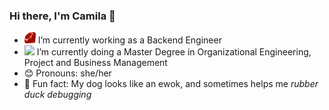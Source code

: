 <!--
**cbisio/cbisio** is a ✨ _special_ ✨ repository because its `README.md` (this file) appears on your GitHub profile.

Here are some ideas to get you started:

- 🔭 I’m currently working on ...
- 🌱 I’m currently doing a Master Degree in Organizational Engineering, Project and Business Management
- 👯 I’m looking to collaborate on ...
- 🤔 I’m looking for help with ...
- 💬 Ask me about ...
- 📫 How to reach me: camibisiob@hotmail.com
- 😄 Pronouns: she/her
- ⚡ Fun fact: ...

-->


### Hi there, I'm Camila 👋

- <img height="18" src="https://raw.githubusercontent.com/github/explore/80688e429a7d4ef2fca1e82350fe8e3517d3494d/topics/ruby/ruby.png">     I’m currently working as a Backend Engineer     
- <a href="https://universidadeuropea.com/master-ingenieria-organizacion-industrial-online/"><img height="18" src="https://www.vidasostenible.org/wp-content/uploads/2019/11/UEM_1.jpg"></a> I’m currently doing a Master Degree in Organizational Engineering, Project and Business Management
- 😊 Pronouns: she/her
- 🐶 Fun fact: My dog looks like an ewok, and sometimes helps me _rubber duck debugging_ 
